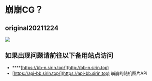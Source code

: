 # 崩崩CG？

## original20211224

![](https://upload-bbs.mihoyo.com/upload/2021/12/24/5875627/42093553a0ebd97323900ee035deba05_369904672226225849.png)

## **如果出现问题请前往以下备用站点访问**

* ****[https://bb-n.sirin.top/](http://bb-n.sirin.top)
* [https://api-bb.sirin.top/](https://api-bb.sirin.top) 崩崩的随机图片API
